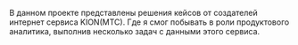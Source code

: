 В данном проекте представлены решения кейсов от создателей интернет сервиса KION(MTC). Где я смог побывать в роли продуктового аналитика, выполнив несколько задач с данными этого сервиса.
